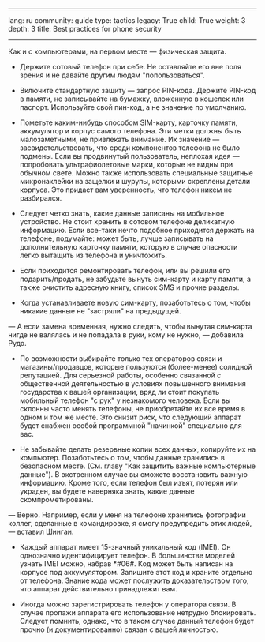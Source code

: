 

---

lang: ru
community: guide
type: tactics
legacy: True
child: True
weight: 3
depth: 3
title: Best practices for phone security 

---

Как и с компьютерами, на первом месте — физическая защита.

* Держите сотовый телефон при себе. Не оставляйте его вне поля зрения и не давайте другим людям "попользоваться".

* Включите стандартную защиту — запрос PIN-кода. Держите PIN-код в памяти, не записывайте на бумажку, вложенную в кошелек или паспорт. Используйте свой пин-код, а не значение по умолчанию.

* Пометьте каким-нибудь способом SIM-карту, карточку памяти, аккумулятор и корпус самого телефона. Эти метки должны быть малозаметными, не привлекать внимание. Их значение — засвидетельствовать, что среди компонентов телефона не было подмены. Если вы продвинутый пользователь, неплохая идея — попробовать ультрафиолетовые марки, которые не видны при обычном свете. Можно также использовать специальные защитные микронаклейки на защелки и шурупы, которыми скреплены детали корпуса. Это придаст вам уверенность, что телефон никем не разбирался.

* Следует четко знать, какие данные записаны на мобильное устройство. Не стоит хранить в сотовом телефоне деликатную информацию. Если все-таки нечто подобное приходится держать на телефоне, подумайте: может быть, лучше записывать на дополнительную карточку памяти, которую в случае опасности легко вытащить из телефона и уничтожить.

* Если приходится ремонтировать телефон, или вы решили его подарить/продать, не забудьте вынуть сим-карту и карту памяти, а также очистить адресную книгу, список SMS и прочие разделы.

* Когда устанавливаете новую сим-карту, позаботьтесь о том, чтобы никакие данные не "застряли" на предыдущей. 

— А если замена временная, нужно следить, чтобы вынутая сим-карта нигде не валялась и не попадала в руки, кому не нужно, — добавила Рудо.

* По возможности выбирайте только тех операторов связи и магазины/продавцов, которые пользуются (более-менее) солидной репутацией. Для серьезной работы, особенно связанной с общественной деятельностью в условиях повышенного внимания государства к вашей организации, вряд ли стоит покупать мобильный телефон "с рук" у незнакомого человека. Если вы склонны часто менять телефоны, не приобретайте их все время в одном и том же месте. Это снизит риск, что следующий аппарат будет снабжен особой программной "начинкой" специально для вас.

* Не забывайте делать резервные копии всех данных, копируйте их на компьютер. Позаботьтесь о том, чтобы данные хранились в безопасном месте. (См. главу "Как защитить важные компьютерные данные"). В экстренном случае вы сможете восстановить важную информацию. Кроме того, если телефон был изъят, потерян или украден, вы будете наверняка знать, какие данные скомпрометированы.

— Верно. Например, если у меня на телефоне хранились фотографии коллег, сделанные в командировке, я смогу предупредить этих людей, 
— вставил Шингаи.

* Каждый аппарат имеет 15-значный уникальный код (IMEI). Он однозначно идентифицирует телефон. В большинстве моделей узнать IMEI можно, набрав *#06#. Код может быть написан на корпусе под аккумулятором. Запишите этот код и храните отдельно от телефона. Знание кода может послужить доказательством того, что аппарат действительно принадлежит вам.

* Иногда можно зарегистрировать телефон у оператора связи. В случае пропажи аппарата его использование нетрудно блокировать. Следует помнить, однако, что в таком случае данный телефон будет прочно (и документированно) связан с вашей личностью.

